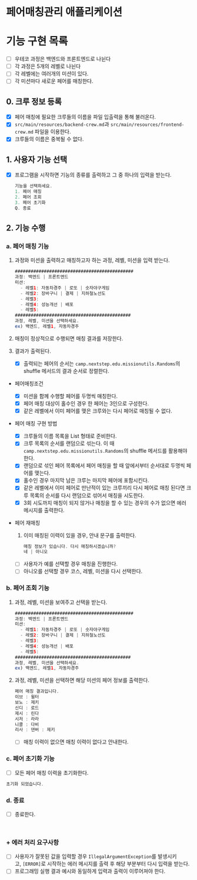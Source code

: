 
# 페어매칭관리 애플리케이션

# 기능 구현 목록

- [ ]  우테코 과정은 백엔드와 프론트엔드로 나뉜다
- [ ]  각 과정은 5개의 레벨로 나뉜다
- [ ]  각 레벨에는 여러개의 미션이 있다.
- [ ]  각 미션마다 새로운 페어를 매칭한다.

## 0. 크루 정보 등록

- [x]  페어 매칭에 필요한 크루들의 이름을 파일 입출력을 통해 불러온다.
- [x]  `src/main/resources/backend-crew.md`과 `src/main/resources/frontend-crew.md` 파일을 이용한다.
- [x] 크루들의 이름은 중복될 수 없다.

## 1. 사용자 기능 선택

- [x]  프로그램을 시작하면 기능의 종류를 출력하고 그 중 하나의 입력을 받는다.

   ```java
   기능을 선택하세요.
   1. 페어 매칭
   2. 페어 조회
   3. 페어 초기화
   Q. 종료
   ```


## 2. 기능 수행

### a. 페어 매칭 기능

1. 과정와 미션을 출력하고 매칭하고자 하는 과정, 레벨, 미션을 입력 받는다.

    ```java
    #############################################
    과정: 백엔드 | 프론트엔드
    미션:
      - 레벨1: 자동차경주 | 로또 | 숫자야구게임
      - 레벨2: 장바구니 | 결제 | 지하철노선도
      - 레벨3: 
      - 레벨4: 성능개선 | 배포
      - 레벨5: 
    ############################################
    과정, 레벨, 미션을 선택하세요.
    ex) 백엔드, 레벨1, 자동차경주
    ```

2. 매칭이 정상적으로 수행되면 매칭 결과를 저장한다.
3. 결과가 출력된다.
    - [x]  출력되는 페어의 순서는 `camp.nextstep.edu.missionutils.Randoms`의 shuffle 메서드의 결과 순서로 정렬한다.

- 페어매칭조건
    - [x]  미션을 함께 수행할 페어를 두명씩 매칭한다.
    - [x]  페어 매칭 대상이 홀수인 경우 한 페어는 3인으로 구성한다.
    - [x]  같은 레벨에서 이미 페어를 맺은 크루와는 다시 페어로 매칭될 수 없다.
- 페어 매칭 구현 방법
    - [x]  크루들의 이름 목록을 List<String> 형태로 준비한다.
    - [x]  크루 목록의 순서를 랜덤으로 섞는다. 이 때 `camp.nextstep.edu.missionutils.Randoms`의 shuffle 메서드를 활용해야 한다.
    - [x]  랜덤으로 섞인 페어 목록에서 페어 매칭을 할 때 앞에서부터 순서대로 두명씩 페어를 맺는다.
    - [x]  홀수인 경우 마지막 남은 크루는 마지막 페어에 포함시킨다.
    - [x]  같은 레벨에서 이미 페어로 만난적이 있는 크루끼리 다시 페어로 매칭 된다면 크루 목록의 순서를 다시 랜덤으로 섞어서 매칭을 시도한다.
    - [x]  3회 시도까지 매칭이 되지 않거나 매칭을 할 수 있는 경우의 수가 없으면 에러 메시지를 출력한다.
- 페어 재매칭
    1. 이미 매칭된 이력이 있을 경우, 안내 문구를 출력한다.

        ```java
        매칭 정보가 있습니다. 다시 매칭하시겠습니까?
        네 | 아니오
        ```

    - [ ]  사용자가 예를 선택할 경우 매칭을 진행한다.
    - [ ]  아니오를 선택할 경우 코스, 레벨, 미션을 다시 선택한다.

### b. 페어 조회 기능

1. 과정, 레벨, 미션을 보여주고 선택을 받는다.

    ```java
    #############################################
    과정: 백엔드 | 프론트엔드
    미션:
      - 레벨1: 자동차경주 | 로또 | 숫자야구게임
      - 레벨2: 장바구니 | 결제 | 지하철노선도
      - 레벨3: 
      - 레벨4: 성능개선 | 배포
      - 레벨5: 
    ############################################
    과정, 레벨, 미션을 선택하세요.
    ex) 백엔드, 레벨1, 자동차경주
    ```

2. 과정, 레벨, 미션을 선택하면 해당 미션의 페어 정보를 출력한다.

    ```java
    페어 매칭 결과입니다.
    이브 : 윌터
    보노 : 제키
    신디 : 로드
    제시 : 린다
    시저 : 라라
    니콜 : 다비
    리사 : 덴버 : 제키
    ```

    - [ ]  매칭 이력이 없으면 매칭 이력이 없다고 안내한다.

### c. 페어 초기화 기능

- [ ]  모든 페어 매칭 이력을 초기화한다.

```java
초기화 되었습니다. 
```

### d. 종료

- [ ]  종료한다.

<br>

### + 에러 처리 요구사항
- [ ]  사용자가 잘못된 값을 입력할 경우 `IllegalArgumentException`를 발생시키고, `[ERROR]`로 시작하는 에러 메시지를 출력 후 해당 부분부터 다시 입력을 받는다.
- [ ]  프로그래밍 실행 결과 예시와 동일하게 입력과 출력이 이루어져야 한다.